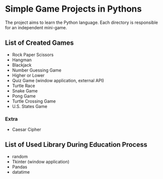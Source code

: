 # Simple Game Projects in Pythons

The project aims to learn the Python language. Each directory is responsible for an independent mini-game.

## List of Created Games
* Rock Paper Scissors
* Hangman 
* Blackjack 
* Number Guessing Game 
* Higher or Lower 
* Quiz Game (window application, external API) 
* Turtle Race 
* Snake Game  
* Pong Game 
* Turtle Crossing Game 
* U.S. States Game

### Extra
* Caesar Cipher

## List of Used Library During Education Process
* random 
* Tkinter (window application)
* Pandas
* datatime